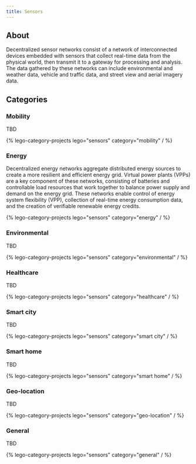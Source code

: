 ```yaml
---
title: Sensors
---
```


## About

Decentralized sensor networks consist of a network of interconnected devices embedded with sensors that collect real-time data from the physical world, then transmit it to a gateway for processing and analysis. The data gathered by these networks can include environmental and weather data, vehicle and traffic data, and street view and aerial imagery data.

## Categories

### Mobility

TBD

{% lego-category-projects lego="sensors" category="mobility" / %}

### Energy

Decentralized energy networks aggregate distributed energy sources to create a more resilient and efficient energy grid. Virtual power plants (VPPs) are a key component of these networks, consisting of batteries and controllable load resources that work together to balance power supply and demand on the energy grid. These networks enable control of energy system flexibility (VPP), collection of real-time energy consumption data, and the creation of verifiable renewable energy credits.

{% lego-category-projects lego="sensors" category="energy" / %}

### Environmental

TBD

{% lego-category-projects lego="sensors" category="environmental" / %}

### Healthcare

TBD

{% lego-category-projects lego="sensors" category="healthcare" / %}

### Smart city

TBD

{% lego-category-projects lego="sensors" category="smart city" / %}

### Smart home

TBD

{% lego-category-projects lego="sensors" category="smart home" / %}

### Geo-location

TBD

{% lego-category-projects lego="sensors" category="geo-location" / %}

### General

TBD

{% lego-category-projects lego="sensors" category="general" / %}
